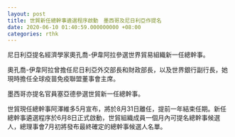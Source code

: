 ```yaml
---
layout: post
title: 世貿新任總幹事遴選程序啟動　墨西哥及尼日利亞作提名
date: 2020-06-10 01:40:59.000000000 +08:00
categories: rthk
---
```


尼日利亞提名經濟學家奧孔喬-伊韋阿拉參選世界貿易組織新一任總幹事。

奧孔喬-伊韋阿拉曾擔任尼日利亞外交部長和財政部長，以及世界銀行副行長，她現時擔任全球疫苗免疫聯盟董事會主席。

墨西哥亦提名官員塞亞德參選世貿新一任總幹事。

世貿現任總幹事阿澤維多5月宣布，將於8月31日離任，提前一年結束任期。新任總幹事遴選程序於6月8日正式啟動，世貿組織成員一個月內可提名總幹事候選人，總理事會7月初將發布最終確定的總幹事候選人名單。
